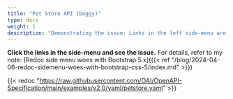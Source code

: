```yaml
---
title: "Pet Store API (buggy)"
type: docs
weight: 1
description: "Demonstrating the issue: Links in the left side-menu are not working."
---
```


**Click the links in the side-menu and see the issue.** For details, refer to my note: [Redoc side menu woes with Bootstrap 5.x]({{< ref "/blog/2024-04-06-redoc-sidemenu-woes-with-bootstrap-css-5/index.md" >}})

{{< redoc "https://raw.githubusercontent.com/OAI/OpenAPI-Specification/main/examples/v2.0/yaml/petstore.yaml" >}}